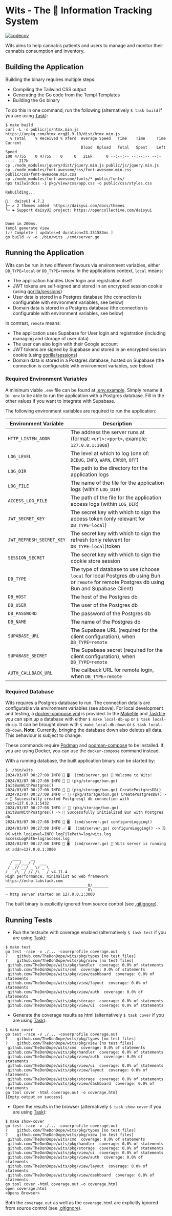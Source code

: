 # Wits - The 🥦 Information Tracking System

[![codecov](https://codecov.io/gh/TheDonDope/wits/graph/badge.svg?token=QM1XTAUsfU)](https://codecov.io/gh/TheDonDope/wits)

Wits aims to help cannabis patients and users to manage and monitor their cannabis consumption and inventory.

## Building the Application

Building the binary requires multiple steps:

- Compiling the Tailwind CSS output
- Generating the Go code from the Templ Templates
- Building the Go binary

To do this in one command, run the following (alternatively `$ task build` if you are using [Task](https://taskfile.dev/#/)):

```shell
$ make build
curl -L -o public/js/htmx.min.js https://unpkg.com/htmx.org@1.9.10/dist/htmx.min.js
  % Total    % Received % Xferd  Average Speed   Time    Time     Time  Current
                                 Dload  Upload   Total   Spent    Left  Speed
100 47755    0 47755    0     0   216k      0 --:--:-- --:--:-- --:--:--  217k
cp ./node_modules/jquery/dist/jquery.min.js public/js/jquery.min.js
cp ./node_modules/font-awesome/css/font-awesome.min.css public/css/font-awesome.min.css
cp ./node_modules/font-awesome/fonts/* public/fonts/
npx tailwindcss -i pkg/view/css/app.css -o public/css/styles.css

Rebuilding...

🌼   daisyUI 4.7.2
├─ ✔︎ 2 themes added  https://daisyui.com/docs/themes
╰─ ❤︎ Support daisyUI project: https://opencollective.com/daisyui


Done in 200ms.
templ generate view
(✓) Complete [ updates=4 duration=23.351583ms ]
go build -v -o ./bin/wits ./cmd/server.go
```

## Running the Application

Wits can be run in two different flavours via environment variables, either `DB_TYPE=local` or `DB_TYPE=remote`. In the applications context, `local` means:

- The application handles User login and registration itself
- JWT tokens are self-signed and stored in an encrypted session cookie (using [gorilla/sessions](https://github.com/gorilla/sessions))
- User data is stored in a Postgres database (the connection is configurable with environment variables, see below)
- Domain data is stored in a Postgres database (the connection is configurable with environment variables, see below)

In contrast, `remote` means:

- The application uses Supabase for User login and registration (including managing and storage of user data)
- The user can also login with their Google account
- JWT tokens are signed by Supabase and stored in an encrypted session cookie (using [gorilla/sessions](https://github.com/gorilla/sessions))
- Domain data is stored in a Postgres database, hosted on Supabase (the connection is configurable with environment variables, see below)

### Required Environment Variables

A minimum viable `.env` file can be found at [.env.example](.env.example). Simply rename it to `.env` to be able to run the application with a Postgres database. Fill in the other values if you want to integrate with Supabase.

The following environment variables are required to run the application:

| Environment Variable     | Description                                                                                                                                   |
| ------------------------ | --------------------------------------------------------------------------------------------------------------------------------------------- |
| `HTTP_LISTEN_ADDR`       | The address the server runs at (format: `<url>:<port>`, example: `127.0.0.1:3000`)                                                            |
| `LOG_LEVEL`              | The level at which to log (one of: `DEBUG`, `INFO`, `WARN`, `ERROR`, `OFF`)                                                                   |
| `LOG_DIR`                | The path to the directory for the application logs                                                                                            |
| `LOG_FILE`               | The name of the file for the application logs (within `LOG_DIR`)                                                                              |
| `ACCESS_LOG_FILE`        | The path of the file for the application access logs (within `LOG_DIR`)                                                                       |
| `JWT_SECRET_KEY`         | The secret key with which to sign the access token (only relevant for `DB_TYPE=local`)                                                        |
| `JWT_REFRESH_SECRET_KEY` | The secret key with which to sign the refresh (only relevant for `DB_TYPE=local`)token                                                        |
| `SESSION_SECRET`         | The secret key with which to sign the cookie store session                                                                                    |
| `DB_TYPE`                | The type of database to use (choose `local` for local Postgres db using Bun or `remote` for remote Postgres db using Bun and Supabase Client) |
| `DB_HOST`                | The host of the Postgres db                                                                                                                   |
| `DB_USER`                | The user of the Postgres db                                                                                                                   |
| `DB_PASSWORD`            | The password of the Postgres db                                                                                                               |
| `DB_NAME`                | The name of the Postgres db                                                                                                                   |
| `SUPABASE_URL`           | The Supabase URL (required for the client configuration), when `DB_TYPE=remote`                                                               |
| `SUPABASE_SECRET`        | The Supabase secret (required for the client configuration), when `DB_TYPE=remote`                                                            |
| `AUTH_CALLBACK_URL`      | The callback URL for remote login, when `DB_TYPE=remote`                                                                                      |

### Required Database

Wits requires a Postgres database to run. The connection details are configurable via environment variables (see above). For local development and testing, a [docker-compose.yml](docker-compose.yml) is provided. In the [Makefile](Makefile) and [Taskfile](Taskfile) you can spin up a database with either `$ make local-db-up` or `$ task local-db-up`. It can be brought down with `$ make local-db-down` or `$ task local-db-down`. **Note**: Currently, bringing the database down also deletes all data. This behaviour is subject to change.

These commands require [Podman](https://podman.io/) and [podman-compose](https://github.com/containers/podman-compose) to be installed. If you are using Docker, you can use the `docker-compose` command instead.

With a running database, the built application binary can be started by:

```shell
$ ./bin/wits
2024/03/07 00:27:08 INFO 💬 🖥️  (cmd/server.go) 🥦 Welcome to Wits!
2024/03/07 00:27:08 INFO 💬 💾 (pkg/storage/bun.go) InitBunWithPostgres()
2024/03/07 00:27:08 INFO 💬 💾 (pkg/storage/bun.go) CreatePostgresDB()
2024/03/07 00:27:08 INFO ✅ 💾 (pkg/storage/bun.go) CreatePostgresDB() -> 📂 Successfully created Postgresql db connection with host=127.0.0.1:5432
2024/03/07 00:27:08 INFO ✅ 💾 (pkg/storage/bun.go) InitBunWithPostgres() -> 📂 Successfully initialized Bun with Postgres db
2024/03/07 00:27:08 INFO 💬 🖥️  (cmd/server.go) configureLogging()
2024/03/07 00:27:08 INFO ✅ 🖥️  (cmd/server.go) configureLogging() -> 🗒️  OK with logLevel=INFO logFilePath=log/wits.log accessLogPath=log/access.log
2024/03/07 00:27:08 INFO 🚀 🖥️  (cmd/server.go) 🛜 Wits server is running at addr=127.0.0.1:3000

   ____    __
  / __/___/ /  ___
 / _// __/ _ \/ _ \
/___/\__/_//_/\___/ v4.11.4
High performance, minimalist Go web framework
https://echo.labstack.com
____________________________________O/_______
                                    O\
⇨ http server started on 127.0.0.1:3000
```

The built binary is explicitly ignored from source control (see [.gitignore](.gitignore)).

## Running Tests

- Run the testsuite with coverage enabled (alternatively `$ task test` if you are using [Task](https://taskfile.dev/#/)):

```shell
$ make test
go test -race -v ./... -coverprofile coverage.out
?    github.com/TheDonDope/wits/pkg/types [no test files]
?    github.com/TheDonDope/wits/pkg/view [no test files]
 github.com/TheDonDope/wits/pkg/handler  coverage: 0.0% of statements
 github.com/TheDonDope/wits/cmd  coverage: 0.0% of statements
 github.com/TheDonDope/wits/pkg/view/dashboard  coverage: 0.0% of statements
 github.com/TheDonDope/wits/pkg/view/layout  coverage: 0.0% of statements
 github.com/TheDonDope/wits/pkg/view/auth  coverage: 0.0% of statements
 github.com/TheDonDope/wits/pkg/storage  coverage: 0.0% of statements
 github.com/TheDonDope/wits/pkg/view/ui  coverage: 0.0% of statements
```

- Generate the coverage results as html (alternatively `$ task cover` if you are using [Task](https://taskfile.dev/#/)):

```shell
$ make cover
go test -race -v ./... -coverprofile coverage.out
?    github.com/TheDonDope/wits/pkg/types [no test files]
?    github.com/TheDonDope/wits/pkg/view [no test files]
 github.com/TheDonDope/wits/cmd  coverage: 0.0% of statements
 github.com/TheDonDope/wits/pkg/handler  coverage: 0.0% of statements
 github.com/TheDonDope/wits/pkg/view/auth  coverage: 0.0% of statements
 github.com/TheDonDope/wits/pkg/view/ui  coverage: 0.0% of statements
 github.com/TheDonDope/wits/pkg/view/layout  coverage: 0.0% of statements
 github.com/TheDonDope/wits/pkg/storage  coverage: 0.0% of statements
 github.com/TheDonDope/wits/pkg/view/dashboard  coverage: 0.0% of statements
go tool cover -html coverage.out -o coverage.html
[Empty output on success]
```

- Open the results in the browser (alternatively `$ task show-cover` if you are using [Task](https://taskfile.dev/#/)):

```shell
$ make show-cover
go test -race -v ./... -coverprofile coverage.out
?    github.com/TheDonDope/wits/pkg/types [no test files]
?    github.com/TheDonDope/wits/pkg/view [no test files]
 github.com/TheDonDope/wits/cmd  coverage: 0.0% of statements
 github.com/TheDonDope/wits/pkg/handler  coverage: 0.0% of statements
 github.com/TheDonDope/wits/pkg/storage  coverage: 0.0% of statements
 github.com/TheDonDope/wits/pkg/view/ui  coverage: 0.0% of statements
 github.com/TheDonDope/wits/pkg/view/auth  coverage: 0.0% of statements
 github.com/TheDonDope/wits/pkg/view/layout  coverage: 0.0% of statements
 github.com/TheDonDope/wits/pkg/view/dashboard  coverage: 0.0% of statements
go tool cover -html coverage.out -o coverage.html
open coverage.html
<Opens Browser>
```

Both the `coverage.out` as well as the `coverage.html` are explicitly ignored from source control (see [.gitignore](.gitignore)).
